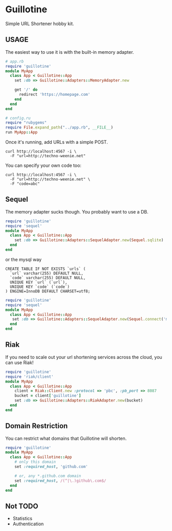 # Guillotine

Simple URL Shortener hobby kit.

## USAGE

The easiest way to use it is with the built-in memory adapter.

```ruby
# app.rb
require 'guillotine'
module MyApp
  class App < Guillotine::App
    set :db => Guillotine::Adapters::MemoryAdapter.new

    get '/' do
      redirect 'https://homepage.com'
    end
  end
end
```

```ruby
# config.ru
require "rubygems"
require File.expand_path("../app.rb", __FILE__)
run MyApp::App
```

Once it's running, add URLs with a simple POST.

    curl http://localhost:4567 -i \
      -F "url=http://techno-weenie.net"

You can specify your own code too:

    curl http://localhost:4567 -i \
      -F "url=http://techno-weenie.net" \
      -F "code=abc"

## Sequel

The memory adapter sucks though.  You probably want to use a DB.

```ruby
require 'guillotine'
require 'sequel'
module MyApp
  class App < Guillotine::App
    set :db => Guillotine::Adapters::SequelAdapter.new(Sequel.sqlite)
  end
end
```

or the mysql way

```
CREATE TABLE IF NOT EXISTS `urls` (
  `url` varchar(255) DEFAULT NULL,
  `code` varchar(255) DEFAULT NULL,
  UNIQUE KEY `url` (`url`),
  UNIQUE KEY `code` (`code`)
) ENGINE=InnoDB DEFAULT CHARSET=utf8;

```

```ruby
require 'guillotine'
require 'sequel'
module MyApp
  class App < Guillotine::App
   set :db => Guillotine::Adapters::SequelAdapter.new(Sequel.connect('mysql://USER:PASSWD@HOST/DATABASE'))
  end
end
```
## Riak

If you need to scale out your url shortening services across the cloud,
you can use Riak!

```ruby
require 'guillotine'
require 'riak/client'
module MyApp
  class App < Guillotine::App
    client = Riak::Client.new :protocol => 'pbc', :pb_port => 8087
    bucket = client['guillotine']
    set :db => Guillotine::Adapters::RiakAdapter.new(bucket)
  end
end
```

## Domain Restriction

You can restrict what domains that Guillotine will shorten.

```ruby
require 'guillotine'
module MyApp
  class App < Guillotine::App
    # only this domain
    set :required_host, 'github.com'

    # or, any *.github.com domain
    set :required_host, /(^|\.)github\.com$/
  end
end
```

## Not TODO

* Statistics
* Authentication
